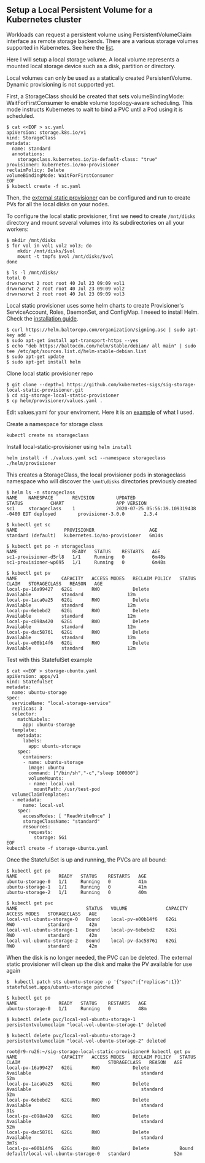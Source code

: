 ## Setup a Local Persistent Volume for a Kubernetes cluster

Workloads can request a persistent volume using PersistentVolumeClaim interface as remote storage backends.
There are a various storage volumes supported in Kubernetes. See here the [list](https://kubernetes.io/docs/concepts/storage/volumes/).

Here I will setup a local storage volume. A local volume represents a mounted local storage device such as a disk, partition or directory.

Local volumes can only be used as a statically created PersistentVolume. Dynamic provisioning is not supported yet.

First, a StorageClass should be created that sets volumeBindingMode: WaitForFirstConsumer to enable volume topology-aware scheduling. This mode instructs Kubernetes to wait to bind a PVC until a Pod using it is scheduled.

```
$ cat <<EOF > sc.yaml
apiVersion: storage.k8s.io/v1
kind: StorageClass
metadata:
  name: standard
  annotations:
    storageclass.kubernetes.io/is-default-class: "true"
provisioner: kubernetes.io/no-provisioner
reclaimPolicy: Delete
volumeBindingMode: WaitForFirstConsumer
EOF
$ kubectl create -f sc.yaml
```
Then, the [external static provisioner](https://github.com/kubernetes-sigs/sig-storage-local-static-provisioner#user-guide) can be configured and run to create PVs for all the local disks on your nodes.

To configure the local static provisioner, first we need to create `/mnt/disks` directory and mount several volumes into its subdirectories on all your workers:

```
$ mkdir /mnt/disks
$ for vol in vol1 vol2 vol3; do
    mkdir /mnt/disks/$vol
    mount -t tmpfs $vol /mnt/disks/$vol
done

$ ls -l /mnt/disks/
total 0
drwxrwxrwt 2 root root 40 Jul 23 09:09 vol1
drwxrwxrwt 2 root root 40 Jul 23 09:09 vol2
drwxrwxrwt 2 root root 40 Jul 23 09:09 vol3
```

Local static provisioner uses some helm charts to create Provisioner's ServiceAccount, Roles, DaemonSet, and ConfigMap.
I neeed to install Helm. Check the [installation guide](https://helm.sh/docs/intro/install/).

```
$ curl https://helm.baltorepo.com/organization/signing.asc | sudo apt-key add -
$ sudo apt-get install apt-transport-https --yes
$ echo "deb https://baltocdn.com/helm/stable/debian/ all main" | sudo tee /etc/apt/sources.list.d/helm-stable-debian.list
$ sudo apt-get update
$ sudo apt-get install helm
```

Clone local static provisioner repo

```
$ git clone --depth=1 https://github.com/kubernetes-sigs/sig-storage-local-static-provisioner.git
$ cd sig-storage-local-static-provisioner
$ cp helm/provisioner/values.yaml .
```

Edit values.yaml for your enviroment. Here it is an [example](https://github.com/ovaleanujnpr/kubernetes/blob/master/storage/values.yaml) of what I used.

Create a namespace for storage class

```
kubectl create ns storageclass
```

Install local-static-provisioner using `helm install`

```
helm install -f ./values.yaml sc1 --namespace storageclass ./helm/provisioner
```

This creates a StorageClass, the local provisioner pods in storageclass namespace who will discover the `\mnt\disks` directories previously created

```
$ helm ls -n storageclass
NAME    NAMESPACE       REVISION        UPDATED                                 STATUS          CHART                   APP VERSION
sc1     storageclass    1               2020-07-25 05:56:39.109319438 -0400 EDT deployed        provisioner-3.0.0       2.3.4

$ kubectl get sc
NAME                 PROVISIONER                    AGE
standard (default)   kubernetes.io/no-provisioner   6m14s

$ kubectl get po -n storageclass
NAME                    READY   STATUS    RESTARTS   AGE
sc1-provisioner-d5rl8   1/1     Running   0          6m48s
sc1-provisioner-wp695   1/1     Running   0          6m48s

$ kubectl get pv
NAME                CAPACITY   ACCESS MODES   RECLAIM POLICY   STATUS      CLAIM   STORAGECLASS   REASON   AGE
local-pv-16a99427   62Gi       RWO            Delete           Available           standard                12m
local-pv-1aca0a25   62Gi       RWO            Delete           Available           standard                12m
local-pv-6ebebd2    62Gi       RWO            Delete           Available           standard                12m
local-pv-c098a420   62Gi       RWO            Delete           Available           standard                12m
local-pv-dac58761   62Gi       RWO            Delete           Available           standard                12m
local-pv-e00b14f6   62Gi       RWO            Delete           Available           standard                12m
```

Test with this StatefulSet example

```
$ cat <<EOF > storage-ubuntu.yaml
apiVersion: apps/v1
kind: StatefulSet
metadata:
  name: ubuntu-storage
spec:
  serviceName: "local-storage-service"
  replicas: 3
  selector:
    matchLabels:
      app: ubuntu-storage
  template:
    metadata:
      labels:
        app: ubuntu-storage
    spec:
      containers:
      - name: ubuntu-storage
        image: ubuntu
        command: ["/bin/sh","-c","sleep 100000"]
        volumeMounts:
        - name: local-vol
          mountPath: /usr/test-pod
  volumeClaimTemplates:
  - metadata:
      name: local-vol
    spec:
      accessModes: [ "ReadWriteOnce" ]
      storageClassName: "standard"
      resources:
        requests:
          storage: 5Gi
EOF
kubectl create -f storage-ubuntu.yaml
```

Once the StatefulSet is up and running, the PVCs are all bound:

```
$ kubectl get po
NAME               READY   STATUS    RESTARTS   AGE
ubuntu-storage-0   1/1     Running   0          41m
ubuntu-storage-1   1/1     Running   0          41m
ubuntu-storage-2   1/1     Running   0          40m

$ kubectl get pvc
NAME                         STATUS   VOLUME              CAPACITY   ACCESS MODES   STORAGECLASS   AGE
local-vol-ubuntu-storage-0   Bound    local-pv-e00b14f6   62Gi       RWO            standard       42m
local-vol-ubuntu-storage-1   Bound    local-pv-6ebebd2    62Gi       RWO            standard       42m
local-vol-ubuntu-storage-2   Bound    local-pv-dac58761   62Gi       RWO            standard       42m
```

When the disk is no longer needed, the PVC can be deleted. The external static provisioner will clean up the disk and make the PV available for use again

```
$  kubectl patch sts ubuntu-storage -p '{"spec":{"replicas":1}}'
statefulset.apps/ubuntu-storage patched

$ kubectl get po
NAME               READY   STATUS    RESTARTS   AGE
ubuntu-storage-0   1/1     Running   0          48m
```
```
$ kubectl delete pvc/local-vol-ubuntu-storage-1
persistentvolumeclaim "local-vol-ubuntu-storage-1" deleted

$ kubectl delete pvc/local-vol-ubuntu-storage-2
persistentvolumeclaim "local-vol-ubuntu-storage-2" deleted

root@r9-ru26:~/sig-storage-local-static-provisioner# kubectl get pv
NAME                CAPACITY   ACCESS MODES   RECLAIM POLICY   STATUS      CLAIM                                STORAGECLASS   REASON   AGE
local-pv-16a99427   62Gi       RWO            Delete           Available                                        standard                52m
local-pv-1aca0a25   62Gi       RWO            Delete           Available                                        standard                52m
local-pv-6ebebd2    62Gi       RWO            Delete           Available                                        standard                31s
local-pv-c098a420   62Gi       RWO            Delete           Available                                        standard                52m
local-pv-dac58761   62Gi       RWO            Delete           Available                                        standard                3m7s
local-pv-e00b14f6   62Gi       RWO            Delete           Bound       default/local-vol-ubuntu-storage-0   standard                52m
```
